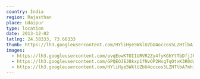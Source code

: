 ```yaml
---
country: India
region: Rajasthan
place: Udaipur
type: location
date: 2013-12-02
latlng: 24.58333, 73.68333
thumb: https://lh3.googleusercontent.com/HYliHye5WklUZbU4occos5LZHTlbA7mhjhOlFCZhheMk-18ngnNKGmhCggPSYiDEJlYhAvvwnk4Rz33UU62DyLEidb4b4PS7xvylJy0ZOKbBE9p220gMzHDC-8_u88ckpFvdXHfkbg
images:
  - https://lh3.googleusercontent.com/pvqEowKTOI1URVR2Zy4fyKGhYtTbDfjJhG7-ilUqNznlxYQB86TwQRnEXZRvUU_zy0CvGbFppfAWbn-NLuA4SW2vjCiMRjLovXJrcM7gpV_qBkW6qNzQR6iLKD9tG4ZXSTIFuXBDBA
  - https://lh3.googleusercontent.com/GPQEOJEJ8kxp1fNvOP2HvgTqOtxK3R0dwGU-Cjb_mxoN5a6gonjEXJEar-OdNpq26LOW7V-AP8mhOU5JCt6kYDDx3d7i1XZjJBWT_bHnkVV5lgZ__A1fvYNLQYuBAp1QJopwOVebXA
  - https://lh3.googleusercontent.com/HYliHye5WklUZbU4occos5LZHTlbA7mhjhOlFCZhheMk-18ngnNKGmhCggPSYiDEJlYhAvvwnk4Rz33UU62DyLEidb4b4PS7xvylJy0ZOKbBE9p220gMzHDC-8_u88ckpFvdXHfkbg
---
```

